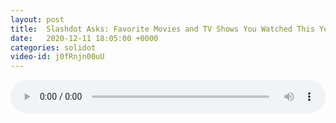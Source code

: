 ```yaml
---
layout: post
title:  Slashdot Asks: Favorite Movies and TV Shows You Watched This Year?
date:   2020-12-11 18:05:00 +0000
categories: solidot
video-id: j0fRnjn00uU
---
```


<audio src="/assets/e128aa1a8728e2fa023ef271fe2fb5ce.mp3" style="width: 100%;" controls></audio>

